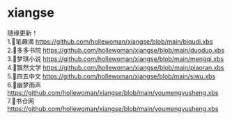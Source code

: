 # xiangse
随缘更新！</br>
1.🐠笔趣滴
https://github.com/hollewoman/xiangse/blob/main/biqudi.xbs</br>
2.🐠多多书院
https://github.com/hollewoman/xiangse/blob/main/duoduo.xbs</br>
3.🐠梦琪小说
https://github.com/hollewoman/xiangse/blob/main/mengqi.xbs</br>
4.🐠飘然文学
https://github.com/hollewoman/xiangse/blob/main/piaoran.xbs</br>
5.🐠四五中文
https://github.com/hollewoman/xiangse/blob/main/siwu.xbs</br>
6.🐠幽梦雨声
https://github.com/hollewoman/xiangse/blob/main/youmengyusheng.xbs</br>
7.🐠书仓网
https://github.com/hollewoman/xiangse/blob/main/youmengyusheng.xbs</br>
